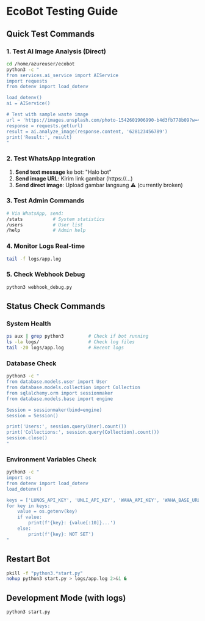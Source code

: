 # EcoBot Testing Guide

## Quick Test Commands

### 1. Test AI Image Analysis (Direct)
```bash
cd /home/azureuser/ecobot
python3 -c "
from services.ai_service import AIService
import requests
from dotenv import load_dotenv

load_dotenv()
ai = AIService()

# Test with sample waste image
url = 'https://images.unsplash.com/photo-1542601906990-b4d3fb778b09?w=400'  # plastic bottle
response = requests.get(url)
result = ai.analyze_image(response.content, '628123456789')
print('Result:', result)
"
```

### 2. Test WhatsApp Integration
1. **Send text message** ke bot: "Halo bot"
2. **Send image URL**: Kirim link gambar (https://...)  
3. **Send direct image**: Upload gambar langsung ⚠️ (currently broken)

### 3. Test Admin Commands  
```bash
# Via WhatsApp, send:
/stats           # System statistics
/users           # User list  
/help            # Admin help
```

### 4. Monitor Logs Real-time
```bash
tail -f logs/app.log
```

### 5. Check Webhook Debug
```bash
python3 webhook_debug.py
```

## Status Check Commands

### System Health
```bash
ps aux | grep python3         # Check if bot running
ls -la logs/                  # Check log files
tail -20 logs/app.log         # Recent logs
```

### Database Check
```bash
python3 -c "
from database.models.user import User
from database.models.collection import Collection
from sqlalchemy.orm import sessionmaker
from database.models.base import engine

Session = sessionmaker(bind=engine)
session = Session()

print('Users:', session.query(User).count())
print('Collections:', session.query(Collection).count())
session.close()
"
```

### Environment Variables Check
```bash
python3 -c "
import os
from dotenv import load_dotenv
load_dotenv()

keys = ['LUNOS_API_KEY', 'UNLI_API_KEY', 'WAHA_API_KEY', 'WAHA_BASE_URL']
for key in keys:
    value = os.getenv(key)
    if value:
        print(f'{key}: {value[:10]}...')
    else:
        print(f'{key}: NOT SET')
"
```

## Restart Bot
```bash
pkill -f "python3.*start.py"
nohup python3 start.py > logs/app.log 2>&1 &
```

## Development Mode (with logs)
```bash
python3 start.py
```
